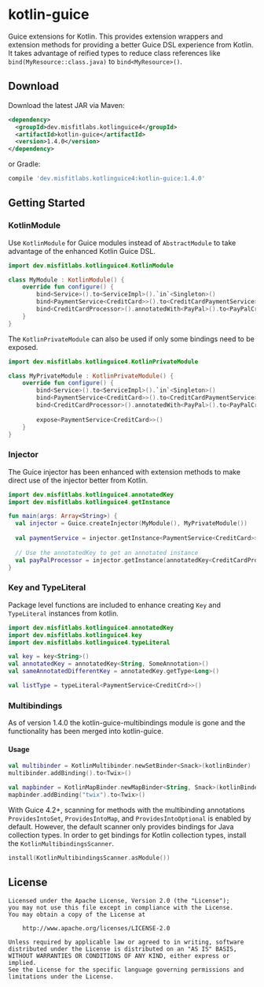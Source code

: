 kotlin-guice
============

Guice extensions for Kotlin. This provides extension wrappers and extension methods for providing a better Guice DSL experience from Kotlin. It takes advantage of reified types to reduce class references like `bind(MyResource::class.java)` to `bind<MyResource>()`.

## Download

Download the latest JAR via Maven:

```xml
<dependency>
  <groupId>dev.misfitlabs.kotlinguice4</groupId>
  <artifactId>kotlin-guice</artifactId>
  <version>1.4.0</version>
</dependency>
```

or Gradle:

```gradle
compile 'dev.misfitlabs.kotlinguice4:kotlin-guice:1.4.0'
```

## Getting Started

### KotlinModule

Use `KotlinModule` for Guice modules instead of `AbstractModule` to take advantage of the enhanced Kotlin Guice DSL. 

```kotlin
import dev.misfitlabs.kotlinguice4.KotlinModule

class MyModule : KotlinModule() {
    override fun configure() {
        bind<Service>().to<ServiceImpl>().`in`<Singleton>()
        bind<PaymentService<CreditCard>>().to<CreditCardPaymentService>()
        bind<CreditCardProcessor>().annotatedWith<PayPal>().to<PayPalCreditCardProcessor>()
    }
}
```

The `KotlinPrivateModule` can also be used if only some bindings need to be exposed.

```kotlin
import dev.misfitlabs.kotlinguice4.KotlinPrivateModule

class MyPrivateModule : KotlinPrivateModule() {
    override fun configure() {
        bind<Service>().to<ServiceImpl>().`in`<Singleton>()
        bind<PaymentService<CreditCard>>().to<CreditCardPaymentService>()
        bind<CreditCardProcessor>().annotatedWith<PayPal>().to<PayPalCreditCardProcessor>()
        
        expose<PaymentService<CreditCard>>()
    }
}
```

### Injector

The Guice injector has been enhanced with extension methods to make direct use of the injector better from Kotlin.

```kotlin
import dev.misfitlabs.kotlinguice4.annotatedKey
import dev.misfitlabs.kotlinguice4.getInstance

fun main(args: Array<String>) {
  val injector = Guice.createInjector(MyModule(), MyPrivateModule())
  
  val paymentService = injector.getInstance<PaymentService<CreditCard>>()
  
  // Use the annotatedKey to get an annotated instance
  val payPalProcessor = injector.getInstance(annotatedKey<CreditCardProcessor, PayPayl>())
}
```

### Key and TypeLiteral

Package level functions are included to enhance creating `Key` and `TypeLiteral` instances from kotlin.

```kotlin
import dev.misfitlabs.kotlinguice4.annotatedKey
import dev.misfitlabs.kotlinguice4.key
import dev.misfitlabs.kotlinguice4.typeLiteral

val key = key<String>()
val annotatedKey = annotatedKey<String, SomeAnnotation>()
val sameAnnotatedDifferentKey = annotatedKey.getType<Long>()

val listType = typeLiteral<PaymentService<CreditCrd>>()
```

### Multibindings

As of version 1.4.0 the kotlin-guice-multibindings module is gone and the functionality has been merged into kotlin-guice.

#### Usage

```kotlin
val multibinder = KotlinMultibinder.newSetBinder<Snack>(kotlinBinder)
multibinder.addBinding().to<Twix>()

val mapbinder = KotlinMapBinder.newMapBinder<String, Snack>(kotlinBinder)
mapbinder.addBinding("twix").to<Twix>()
```

With Guice 4.2+, scanning for methods with the multibinding annotations `ProvidesIntoSet`, `ProvidesIntoMap`, and `ProvidesIntoOptional` is enabled by default. However, the default scanner only provides bindings for Java collection types. In order to get bindings for Kotlin collection types, install the `KotlinMultibindingsScanner`.

```kotlin
install(KotlinMultibindingsScanner.asModule())
```

## License

    Licensed under the Apache License, Version 2.0 (the "License");
    you may not use this file except in compliance with the License.
    You may obtain a copy of the License at

        http://www.apache.org/licenses/LICENSE-2.0

    Unless required by applicable law or agreed to in writing, software
    distributed under the License is distributed on an "AS IS" BASIS,
    WITHOUT WARRANTIES OR CONDITIONS OF ANY KIND, either express or implied.
    See the License for the specific language governing permissions and
    limitations under the License.
